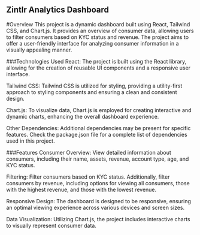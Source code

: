 ## Zintlr Analytics Dashboard
#Overview
This project is a dynamic dashboard built using React, Tailwind CSS, and Chart.js. It provides an overview of consumer data, allowing users to filter consumers based on KYC status and revenue. The project aims to offer a user-friendly interface for analyzing consumer information in a visually appealing manner.

###Technologies Used
React: The project is built using the React library, allowing for the creation of reusable UI components and a responsive user interface.

Tailwind CSS: Tailwind CSS is utilized for styling, providing a utility-first approach to styling components and ensuring a clean and consistent design.

Chart.js: To visualize data, Chart.js is employed for creating interactive and dynamic charts, enhancing the overall dashboard experience.

Other Dependencies: Additional dependencies may be present for specific features. Check the package.json file for a complete list of dependencies used in this project.

###Features
Consumer Overview: View detailed information about consumers, including their name, assets, revenue, account type, age, and KYC status.

Filtering: Filter consumers based on KYC status. Additionally, filter consumers by revenue, including options for viewing all consumers, those with the highest revenue, and those with the lowest revenue.

Responsive Design: The dashboard is designed to be responsive, ensuring an optimal viewing experience across various devices and screen sizes.

Data Visualization: Utilizing Chart.js, the project includes interactive charts to visually represent consumer data.
